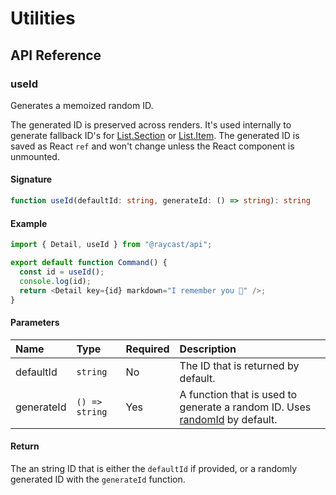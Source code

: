 # Utilities

## API Reference

### useId

Generates a memoized random ID.

The generated ID is preserved across renders. It's used internally to generate fallback ID's for [List.Section](list.md#listsection) or [List.Item](list.md#listitem). The generated ID is saved as React `ref` and won't change unless the React component is unmounted.

#### Signature

```typescript
function useId(defaultId: string, generateId: () => string): string
```

#### Example

```typescript
import { Detail, useId } from "@raycast/api";

export default function Command() {
  const id = useId();
  console.log(id);
  return <Detail key={id} markdown="I remember you 🧠" />;
}
```

#### Parameters

| Name | Type | Required | Description |
| :--- | :--- | :--- | :--- |
| defaultId | `string` | No | The ID that is returned by default. |
| generateId | `() => string` | Yes | A function that is used to generate a random ID. Uses [randomId]() by default. |

#### Return

The an string ID that is either the `defaultId` if provided, or a randomly generated ID with the `generateId` function.

